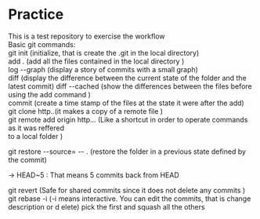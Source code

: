 # Practice
This is a test repository to exercise the workflow   
Basic git commands:  
git init (initialize, that is create the .git in the local directory)   
    add . (add all the files contained in the local directory )  
    log --graph (display a story of commits with a small graph)  
    diff (display the difference between the current state of the folder and the latest commit)
    diff --cached (show the differences between the files before using the add command )  
    commit (create a time stamp of the files at the state it were after the add)  
git clone http..(it makes  a copy of a remote file )  
git remote add origin http... (Like a shortcut in order to operate commands as it was reffered   
                               to a local folder )  


git restore --source=<hash> -- . (restore the folder in a previous state defined by the commit)  

-> HEAD~5   : That means 5 commits back from HEAD

git revert (Safe for shared commits since it does not  delete any commits )
git rebase -i (-i means interactive. You can edit the commits, that is change description or d
                elete) pick the first and squash all the others 
                
